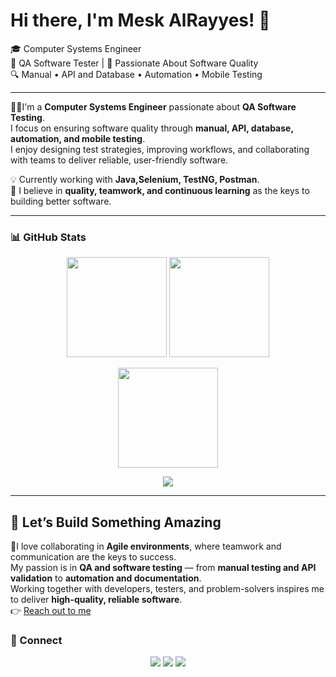 # Hi there, I'm Mesk AlRayyes! 👋  
🎓 Computer Systems Engineer  
🧪 QA Software Tester | 🚀 Passionate About Software Quality  
🔍 Manual • API and Database • Automation • Mobile Testing  

---

👨‍💻I'm a **Computer Systems Engineer** passionate about **QA Software Testing**.  
I focus on ensuring software quality through **manual, API, database, automation, and mobile testing**.  
I enjoy designing test strategies, improving workflows, and collaborating with teams to deliver reliable, user-friendly software.  
  

💡 Currently working with **Java,Selenium, TestNG, Postman**.  
🌟 I believe in **quality, teamwork, and continuous learning** as the keys to building better software.  

---

### 📊 GitHub Stats
<p align="center">
  <img src="https://github-readme-stats.vercel.app/api?username=MeskRayyes&show_icons=true&theme=radical" height="160" />
  <img src="https://github-readme-stats.vercel.app/api/top-langs/?username=MeskRayyes&layout=compact&langs_count=8&theme=radical" height="160" />
</p>

<p align="center">
  <img src="https://github-readme-streak-stats.herokuapp.com/?user=MeskRayyes&theme=radical" height="160" />
</p>

<p align="center">
  <img src="https://github-readme-activity-graph.vercel.app/graph?username=MeskRayyes&radius=8&theme=radical" />
</p>


---
## 💬 Let’s Build Something Amazing
🚀I love collaborating in **Agile environments**, where teamwork and communication are the keys to success.  
My passion is in **QA and software testing** — from **manual testing and API validation** to **automation and documentation**.  
Working together with developers, testers, and problem-solvers inspires me to deliver **high-quality, reliable software**.   
👉 [Reach out to me](mailto:miskrayyes2002@gmail.com)  

### 🤝 Connect
<p align="center">
  <a href="mailto:miskrayyes2002@gmail.com"><img src="https://img.shields.io/badge/Email-D14836?style=for-the-badge&logo=gmail&logoColor=white" /></a>
  <a href="www.linkedin.com/in/meskrayyes"><img src="https://img.shields.io/badge/LinkedIn-0A66C2?style=for-the-badge&logo=linkedin&logoColor=white" /></a>
  <a href="https://github.com/MeskRayyes"><img src="https://img.shields.io/badge/GitHub-181717?style=for-the-badge&logo=github&logoColor=white" /></a>
</p>


